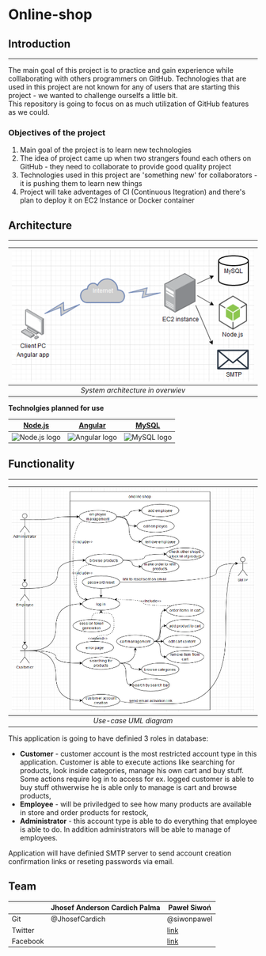 # Online-shop

## Introduction

----

The main goal of this project is to practice and gain experience while colllaborating with others programmers on GitHub. Technologies that are used in this project are not known for any of users that are starting this project - we wanted to challenge ourselfs a little bit.  
This repository is going to focus on as much utilization of GitHub features as we could.

### Objectives of the project
1. Main goal of the project is to learn new technologies
2. The idea of project came up when two strangers found each others on GitHub - they need to collaborate to provide good quality project
3. Technologies used in this project are 'something new' for collaborators - it is pushing them to learn new things 
4. Project will take adventages of CI (Continuous Itegration) and there's plan to deploy it on EC2 Instance or Docker container

## Architecture

---

| ![architecture](documentation/assets/architecture.png) |
| :----------------------------------------------------: |
|           _System architecture in overwiev_            |

**Technolgies planned for use**  

|         [Node.js](https://nodejs.org/en/)         |          [Angular](https://angular.io/)           |        [MySQL](https://www.mysql.com/)        |
| :-----------------------------------------------: | :-----------------------------------------------: | :-------------------------------------------: |
| ![Node.js logo](documentation/assets/node_js.png) | ![Angular logo](documentation/assets/angular.png) | ![MySQL logo](documentation/assets/mysql.png) |



## Functionality

---

| ![alt text](documentation/assets/use_case.png) |
| :--------------------------------------------: |
|             _Use-case UML diagram_             |

This application is going to have definied 3 roles in database:

 - **Customer** - customer account is the most restricted account type in this application. Customer is able to execute actions like searching for products, look inside categories, manage his own cart and buy stuff. Some actions require log in to access for ex. logged customer is able to buy stuff othwerwise he is able only to manage is cart and browse products,
 - **Employee** - will be priviledged to see how many products are available in store and order products for restock,
 - **Administrator** - this account type is able to do everything that employee is able to do. In addition administrators will be able to manage of employees.

Application will have definied SMTP server to send account creation confirmation links or reseting passwords via email.

## Team

|          | Jhosef Anderson Cardich Palma | Paweł Siwoń                             |
| -------- | ----------------------------- | --------------------------------------- |
| Git      | @JhosefCardich                | @siwonpawel                             |
| Twitter  |                               | [link](https://twitter.com/siwonpawel)  |
| Facebook |                               | [link](https://facebook.com/siwonpawel) |